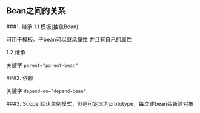 ## Bean之间的关系
###1. 继承
1.1 模板(抽象Bean)

可用于模板。子bean可以继承属性 并且有自己的属性

1.2  继承

关键字 ```parent="parent-bean"```

###2. 依赖

关键字 ```depend-on="depend-bean"```

###3. Scope
默认单例模式，但是可定义为prototype，每次建bean会新建对象